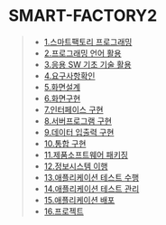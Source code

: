 # SMART-FACTORY2

> * [1.스마트팩토리 프로그래밍](https://github.com/nolru7/SMART-FACTORY2/blob/master/%EC%8A%A4%EB%A7%88%ED%8A%B8%ED%8C%A9%ED%86%A0%EB%A6%AC%20%ED%94%84%EB%A1%9C%EA%B7%B8%EB%9E%98%EB%B0%8D.zip)
> * [2.프로그래밍 언어 활용](https://github.com/nolru7/SMART-FACTORY2/commit/5a0636f86c5e64d2638aa93ba8813f3943349629)
> * [3.응용 SW 기초 기술 활용](https://github.com/nolru7/SMART-FACTORY2/blob/master/%EC%9D%91%EC%9A%A9sw%20%EA%B8%B0%EC%B4%88%20%ED%99%9C%EC%9A%A9.pdf)
> * [4.요구사항확인](https://github.com/nolru7/SMART-FACTORY2/blob/master/%EC%9A%94%EA%B5%AC%EC%82%AC%ED%95%AD%20%ED%99%95%EC%9D%B8.pdf)
> * [5.화면설계](https://github.com/nolru7/SMART-FACTORY2/blob/master/%ED%99%94%EB%A9%B4%EC%84%A4%EA%B3%84.pdf)
> * [6.화면구현](https://github.com/nolru7/SMART-FACTORY2/blob/master/%ED%99%94%EB%A9%B4%EA%B5%AC%ED%98%84.pdf)
> * [7.인터페이스 구현](https://github.com/nolru7/SMART-FACTORY2/blob/master/%EC%9D%B8%ED%84%B0%ED%8E%98%EC%9D%B4%EC%8A%A4%EA%B5%AC%ED%98%84.zip)
> * [8.서버프로그램 구현]()
> * [9.데이터 입출력 구현]()
> * [10.통합 구현]()
> * [11.제품소프트웨어 패키징]()
> * [12.정보시스템 이행]()
> * [13.애플리케이션 테스트 수행]()
> * [14.애플리케이션 테스트 관리]()
> * [15.애플리케이션 배포]()
> * [16.프로젝트]()
